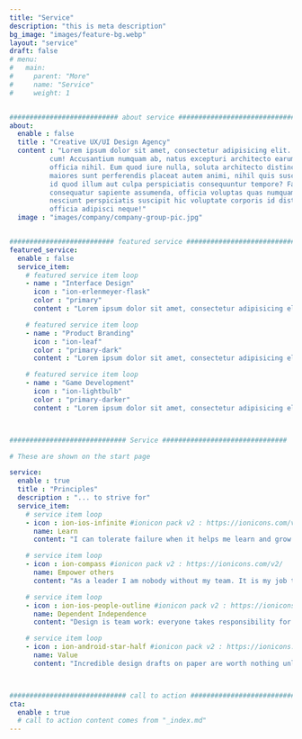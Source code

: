 ```yaml
---
title: "Service"
description: "this is meta description"
bg_image: "images/feature-bg.webp"
layout: "service"
draft: false
# menu:
#   main:
#     parent: "More"
#     name: "Service"
#     weight: 1


########################### about service #############################
about:
  enable : false
  title : "Creative UX/UI Design Agency"
  content : "Lorem ipsum dolor sit amet, consectetur adipisicing elit. Voluptate soluta corporis odit, optio
          cum! Accusantium numquam ab, natus excepturi architecto earum ipsa aliquam, illum, omnis rerum, eveniet
          officia nihil. Eum quod iure nulla, soluta architecto distinctio. Nesciunt odio ullam expedita, neque fugit
          maiores sunt perferendis placeat autem animi, nihil quis suscipit quibusdam ut reiciendis doloribus natus nemo
          id quod illum aut culpa perspiciatis consequuntur tempore? Facilis nam vitae iure quisquam eius harum
          consequatur sapiente assumenda, officia voluptas quas numquam placeat, alias molestias nisi laudantium
          nesciunt perspiciatis suscipit hic voluptate corporis id distinctio earum. Dolor reprehenderit fuga dolore
          officia adipisci neque!"
  image : "images/company/company-group-pic.jpg"


########################## featured service ############################
featured_service:
  enable : false
  service_item:
    # featured service item loop
    - name : "Interface Design"
      icon : "ion-erlenmeyer-flask"
      color : "primary"
      content : "Lorem ipsum dolor sit amet, consectetur adipisicing elit. Saepe enim impedit repudiandae omnis est temporibus."

    # featured service item loop
    - name : "Product Branding"
      icon : "ion-leaf"
      color : "primary-dark"
      content : "Lorem ipsum dolor sit amet, consectetur adipisicing elit. Saepe enim impedit repudiandae omnis est temporibus."

    # featured service item loop
    - name : "Game Development"
      icon : "ion-lightbulb"
      color : "primary-darker"
      content : "Lorem ipsum dolor sit amet, consectetur adipisicing elit. Saepe enim impedit repudiandae omnis est temporibus."



############################# Service ###############################

# These are shown on the start page 

service:
  enable : true
  title : "Principles"
  description : "... to strive for"
  service_item:
    # service item loop
    - icon : ion-ios-infinite #ionicon pack v2 : https://ionicons.com/v2/
      name: Learn 
      content: "I can tolerate failure when it helps me learn and grow. Failure without growth gnaws at me."

    # service item loop
    - icon : ion-compass #ionicon pack v2 : https://ionicons.com/v2/
      name: Empower others
      content: "As a leader I am nobody without my team. It is my job to make the team strong which makes us strong."

    # service item loop
    - icon : ion-ios-people-outline #ionicon pack v2 : https://ionicons.com/v2/
      name: Dependent Independence
      content: "Design is team work: everyone takes responsibility for each other and for themselves. There are no stars."

    # service item loop
    - icon : ion-android-star-half #ionicon pack v2 : https://ionicons.com/v2/
      name: Value
      content: "Incredible design drafts on paper are worth nothing unless you have the means to bring it into the product."



############################# call to action #################################
cta:
  enable : true
  # call to action content comes from "_index.md"
---
```


